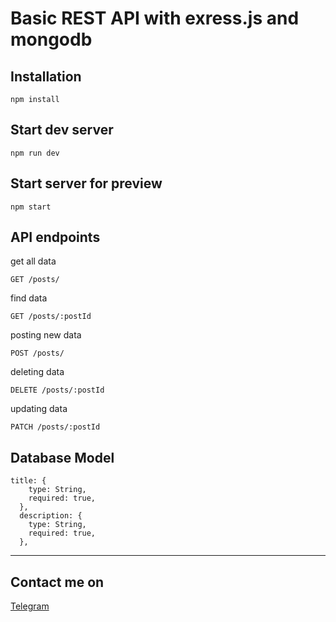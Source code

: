 
# Basic REST API with exress.js and mongodb

## Installation
```
npm install
```

## Start dev server
```
npm run dev
```

## Start server for preview
```
npm start
```


## API endpoints

get all data
```
GET /posts/ 
```
find data
```
GET /posts/:postId 
```
posting new data
```
POST /posts/
```
deleting data
```
DELETE /posts/:postId
```
updating data
```
PATCH /posts/:postId
```

## Database Model
```
title: {
    type: String,
    required: true,
  },
  description: {
    type: String,
    required: true,
  },
```

***
## Contact me on
[Telegram](https://t.me/tim_coder)